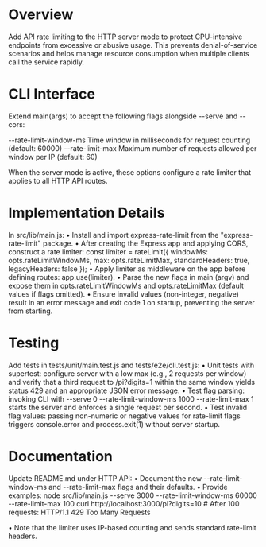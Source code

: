 # Overview

Add API rate limiting to the HTTP server mode to protect CPU-intensive endpoints from excessive or abusive usage. This prevents denial-of-service scenarios and helps manage resource consumption when multiple clients call the service rapidly.

# CLI Interface

Extend main(args) to accept the following flags alongside --serve and --cors:

--rate-limit-window-ms <ms>    Time window in milliseconds for request counting (default: 60000)
--rate-limit-max <n>           Maximum number of requests allowed per window per IP (default: 60)

When the server mode is active, these options configure a rate limiter that applies to all HTTP API routes.

# Implementation Details

In src/lib/main.js:
• Install and import express-rate-limit from the "express-rate-limit" package.
• After creating the Express app and applying CORS, construct a rate limiter:
  const limiter = rateLimit({
    windowMs: opts.rateLimitWindowMs,
    max: opts.rateLimitMax,
    standardHeaders: true,
    legacyHeaders: false
  });
• Apply limiter as middleware on the app before defining routes: app.use(limiter).
• Parse the new flags in main (argv) and expose them in opts.rateLimitWindowMs and opts.rateLimitMax (default values if flags omitted).
• Ensure invalid values (non-integer, negative) result in an error message and exit code 1 on startup, preventing the server from starting.

# Testing

Add tests in tests/unit/main.test.js and tests/e2e/cli.test.js:
• Unit tests with supertest: configure server with a low max (e.g., 2 requests per window) and verify that a third request to /pi?digits=1 within the same window yields status 429 and an appropriate JSON error message.
• Test flag parsing: invoking CLI with --serve 0 --rate-limit-window-ms 1000 --rate-limit-max 1 starts the server and enforces a single request per second.
• Test invalid flag values: passing non-numeric or negative values for rate-limit flags triggers console.error and process.exit(1) without server startup.

# Documentation

Update README.md under HTTP API:
• Document the new --rate-limit-window-ms and --rate-limit-max flags and their defaults.
• Provide examples:
    node src/lib/main.js --serve 3000 --rate-limit-window-ms 60000 --rate-limit-max 100
    curl http://localhost:3000/pi?digits=10
    # After 100 requests: HTTP/1.1 429 Too Many Requests

• Note that the limiter uses IP-based counting and sends standard rate-limit headers.